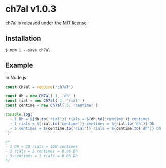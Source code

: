 # ch7al v1.0.3

ch7al is released under the [MIT license](https://raw.githubusercontent.com/YsnKsy/ch7al/master/LICENSE.md)

## Installation

```shell
$ npm i --save ch7al
```
## Example

In Node.js:
```js
const Ch7al = require('ch7al')

const dh = new Ch7al( 1, 'dh' )
const rial = new Ch7al( 1, 'rial' )
const centime = new Ch7al( 5, 'centime' )

console.log(`
  - 1 Dh = ${dh.to('rial')} rials = ${dh.to('centime')} centimes
  - 1 rials = ${rial.to('centime')} centimes = ${rial.to('dh')} Dh
  - 5 centimes = ${centime.to('rial')} rials = ${centime.to('dh')} Dh
`)

/*
- 1 Dh = 20 rials = 100 centimes
- 1 rials = 5 centimes = 0.05 Dh
- 5 centimes = 1 rials = 0.05 Dh
*/
```
